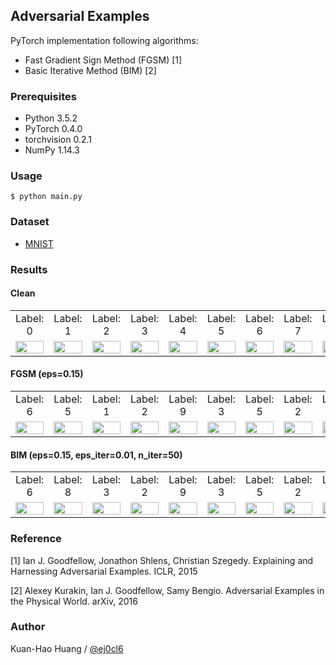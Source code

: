 ## Adversarial Examples

PyTorch implementation following algorithms:

- Fast Gradient Sign Method (FGSM) [1]
- Basic Iterative Method (BIM) [2]

### Prerequisites 

- Python 3.5.2
- PyTorch 0.4.0
- torchvision 0.2.1
- NumPy 1.14.3

### Usage 

    $ python main.py
    
### Dataset

- [MNIST](http://yann.lecun.com/exdb/mnist/)

### Results

#### Clean
<table border=0>
    <tr>		
        <td align="center">Label: 0 </td>
        <td align="center">Label: 1 </td>
        <td align="center">Label: 2 </td>
        <td align="center">Label: 3 </td>
        <td align="center">Label: 4 </td>
        <td align="center">Label: 5 </td>
        <td align="center">Label: 6 </td>
        <td align="center">Label: 7 </td>
        <td align="center">Label: 8 </td>
        <td align="center">Label: 9 </td>
		</tr>
    <tr>
    	  <td align="center"> <img src="https://raw.githubusercontent.com/ej0cl6/pytorch-adversarial-examples/master/results/FGSM/0_clean.png" width="100%"> </td>
        <td align="center"> <img src="https://raw.githubusercontent.com/ej0cl6/pytorch-adversarial-examples/master/results/FGSM/1_clean.png" width="100%"> </td>
        <td align="center"> <img src="https://raw.githubusercontent.com/ej0cl6/pytorch-adversarial-examples/master/results/FGSM/2_clean.png" width="100%"> </td>
        <td align="center"> <img src="https://raw.githubusercontent.com/ej0cl6/pytorch-adversarial-examples/master/results/FGSM/3_clean.png" width="100%"> </td>
        <td align="center"> <img src="https://raw.githubusercontent.com/ej0cl6/pytorch-adversarial-examples/master/results/FGSM/4_clean.png" width="100%"> </td>
        <td align="center"> <img src="https://raw.githubusercontent.com/ej0cl6/pytorch-adversarial-examples/master/results/FGSM/5_clean.png" width="100%"> </td>
        <td align="center"> <img src="https://raw.githubusercontent.com/ej0cl6/pytorch-adversarial-examples/master/results/FGSM/6_clean.png" width="100%"> </td>
        <td align="center"> <img src="https://raw.githubusercontent.com/ej0cl6/pytorch-adversarial-examples/master/results/FGSM/7_clean.png" width="100%"> </td>
        <td align="center"> <img src="https://raw.githubusercontent.com/ej0cl6/pytorch-adversarial-examples/master/results/FGSM/8_clean.png" width="100%"> </td>
        <td align="center"> <img src="https://raw.githubusercontent.com/ej0cl6/pytorch-adversarial-examples/master/results/FGSM/9_clean.png" width="100%"> </td>
    </tr>
</table>

#### FGSM (eps=0.15)
<table border=0>
    <tr>		
        <td align="center">Label: 6 </td>
        <td align="center">Label: 5 </td>
        <td align="center">Label: 1 </td>
        <td align="center">Label: 2 </td>
        <td align="center">Label: 9 </td>
        <td align="center">Label: 3 </td>
        <td align="center">Label: 5 </td>
        <td align="center">Label: 2 </td>
        <td align="center">Label: 4 </td>
        <td align="center">Label: 7 </td>
		</tr>
    <tr>
    	  <td align="center"> <img src="https://raw.githubusercontent.com/ej0cl6/pytorch-adversarial-examples/master/results/FGSM/0_adversarial.png" width="100%"> </td>
        <td align="center"> <img src="https://raw.githubusercontent.com/ej0cl6/pytorch-adversarial-examples/master/results/FGSM/1_adversarial.png" width="100%"> </td>
        <td align="center"> <img src="https://raw.githubusercontent.com/ej0cl6/pytorch-adversarial-examples/master/results/FGSM/2_adversarial.png" width="100%"> </td>
        <td align="center"> <img src="https://raw.githubusercontent.com/ej0cl6/pytorch-adversarial-examples/master/results/FGSM/3_adversarial.png" width="100%"> </td>
        <td align="center"> <img src="https://raw.githubusercontent.com/ej0cl6/pytorch-adversarial-examples/master/results/FGSM/4_adversarial.png" width="100%"> </td>
        <td align="center"> <img src="https://raw.githubusercontent.com/ej0cl6/pytorch-adversarial-examples/master/results/FGSM/5_adversarial.png" width="100%"> </td>
        <td align="center"> <img src="https://raw.githubusercontent.com/ej0cl6/pytorch-adversarial-examples/master/results/FGSM/6_adversarial.png" width="100%"> </td>
        <td align="center"> <img src="https://raw.githubusercontent.com/ej0cl6/pytorch-adversarial-examples/master/results/FGSM/7_adversarial.png" width="100%"> </td>
        <td align="center"> <img src="https://raw.githubusercontent.com/ej0cl6/pytorch-adversarial-examples/master/results/FGSM/8_adversarial.png" width="100%"> </td>
        <td align="center"> <img src="https://raw.githubusercontent.com/ej0cl6/pytorch-adversarial-examples/master/results/FGSM/9_adversarial.png" width="100%"> </td>
    </tr>
</table>

#### BIM (eps=0.15, eps_iter=0.01, n_iter=50)
<table border=0>
    <tr>		
        <td align="center">Label: 6 </td>
        <td align="center">Label: 8 </td>
        <td align="center">Label: 3 </td>
        <td align="center">Label: 2 </td>
        <td align="center">Label: 9 </td>
        <td align="center">Label: 3 </td>
        <td align="center">Label: 5 </td>
        <td align="center">Label: 2 </td>
        <td align="center">Label: 4 </td>
        <td align="center">Label: 7 </td>
    </tr>
    <tr>
    	  <td align="center"> <img src="https://raw.githubusercontent.com/ej0cl6/pytorch-adversarial-examples/master/results/BIM/0_adversarial.png" width="100%"> </td>
        <td align="center"> <img src="https://raw.githubusercontent.com/ej0cl6/pytorch-adversarial-examples/master/results/BIM/1_adversarial.png" width="100%"> </td>
        <td align="center"> <img src="https://raw.githubusercontent.com/ej0cl6/pytorch-adversarial-examples/master/results/BIM/2_adversarial.png" width="100%"> </td>
        <td align="center"> <img src="https://raw.githubusercontent.com/ej0cl6/pytorch-adversarial-examples/master/results/BIM/3_adversarial.png" width="100%"> </td>
        <td align="center"> <img src="https://raw.githubusercontent.com/ej0cl6/pytorch-adversarial-examples/master/results/BIM/4_adversarial.png" width="100%"> </td>
        <td align="center"> <img src="https://raw.githubusercontent.com/ej0cl6/pytorch-adversarial-examples/master/results/BIM/5_adversarial.png" width="100%"> </td>
        <td align="center"> <img src="https://raw.githubusercontent.com/ej0cl6/pytorch-adversarial-examples/master/results/BIM/6_adversarial.png" width="100%"> </td>
        <td align="center"> <img src="https://raw.githubusercontent.com/ej0cl6/pytorch-adversarial-examples/master/results/BIM/7_adversarial.png" width="100%"> </td>
        <td align="center"> <img src="https://raw.githubusercontent.com/ej0cl6/pytorch-adversarial-examples/master/results/BIM/8_adversarial.png" width="100%"> </td>
        <td align="center"> <img src="https://raw.githubusercontent.com/ej0cl6/pytorch-adversarial-examples/master/results/BIM/9_adversarial.png" width="100%"> </td>
    </tr>
</table>


### Reference

[1] Ian J. Goodfellow, Jonathon Shlens, Christian Szegedy. 
    Explaining and Harnessing Adversarial Examples.
    ICLR, 2015

[2] Alexey Kurakin, Ian J. Goodfellow, Samy Bengio.
    Adversarial Examples in the Physical World.
    arXiv, 2016

### Author

Kuan-Hao Huang / [@ej0cl6](http://ej0cl6.github.io/)

